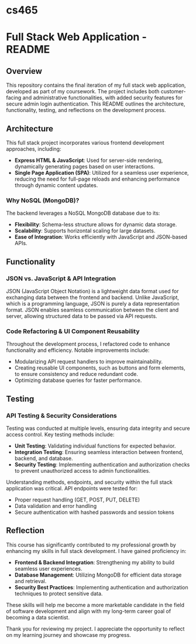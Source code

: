 # cs465
# Full Stack Web Application - README

## Overview
This repository contains the final iteration of my full stack web application, developed as part of my coursework. The project includes both customer-facing and administrative functionalities, with added security features for secure admin login authentication. This README outlines the architecture, functionality, testing, and reflections on the development process.

## Architecture
This full stack project incorporates various frontend development approaches, including:
- **Express HTML & JavaScript**: Used for server-side rendering, dynamically generating pages based on user interactions.
- **Single Page Application (SPA)**: Utilized for a seamless user experience, reducing the need for full-page reloads and enhancing performance through dynamic content updates.

### Why NoSQL (MongoDB)?
The backend leverages a NoSQL MongoDB database due to its:
- **Flexibility**: Schema-less structure allows for dynamic data storage.
- **Scalability**: Supports horizontal scaling for large datasets.
- **Ease of Integration**: Works efficiently with JavaScript and JSON-based APIs.

## Functionality
### JSON vs. JavaScript & API Integration
JSON (JavaScript Object Notation) is a lightweight data format used for exchanging data between the frontend and backend. Unlike JavaScript, which is a programming language, JSON is purely a data representation format. JSON enables seamless communication between the client and server, allowing structured data to be passed via API requests.

### Code Refactoring & UI Component Reusability
Throughout the development process, I refactored code to enhance functionality and efficiency. Notable improvements include:
- Modularizing API request handlers to improve maintainability.
- Creating reusable UI components, such as buttons and form elements, to ensure consistency and reduce redundant code.
- Optimizing database queries for faster performance.

## Testing
### API Testing & Security Considerations
Testing was conducted at multiple levels, ensuring data integrity and secure access control. Key testing methods include:
- **Unit Testing**: Validating individual functions for expected behavior.
- **Integration Testing**: Ensuring seamless interaction between frontend, backend, and database.
- **Security Testing**: Implementing authentication and authorization checks to prevent unauthorized access to admin functionalities.

Understanding methods, endpoints, and security within the full stack application was critical. API endpoints were tested for:
- Proper request handling (GET, POST, PUT, DELETE)
- Data validation and error handling
- Secure authentication with hashed passwords and session tokens

## Reflection
This course has significantly contributed to my professional growth by enhancing my skills in full stack development. I have gained proficiency in:
- **Frontend & Backend Integration**: Strengthening my ability to build seamless user experiences.
- **Database Management**: Utilizing MongoDB for efficient data storage and retrieval.
- **Security Best Practices**: Implementing authentication and authorization techniques to protect sensitive data.

These skills will help me become a more marketable candidate in the field of software development and align with my long-term career goal of becoming a data scientist.


Thank you for reviewing my project. I appreciate the opportunity to reflect on my learning journey and showcase my progress.

